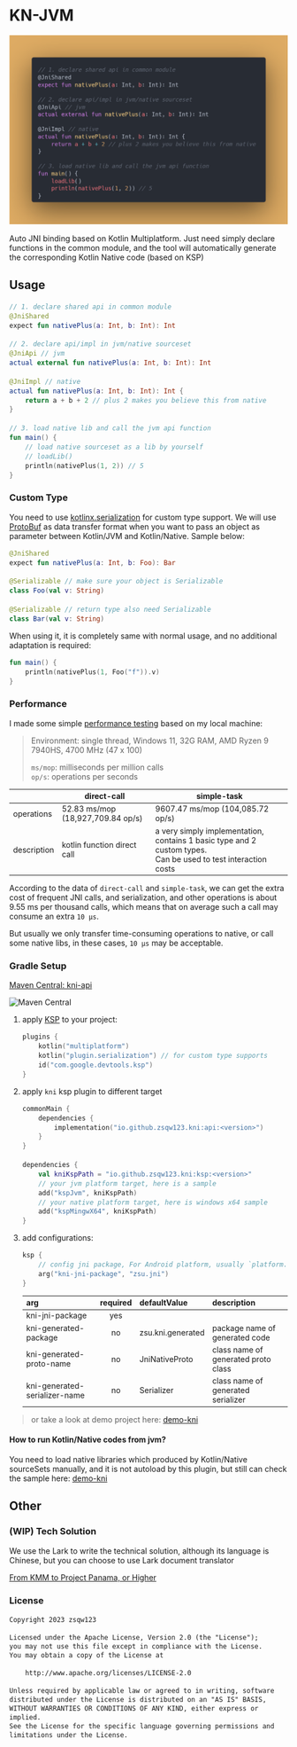 # KN-JVM

![preview](docs/sample.png)

Auto JNI binding based on Kotlin Multiplatform. Just need simply declare functions in the common module, and the tool
will automatically generate the corresponding Kotlin Native code (based on KSP)

## Usage

```kotlin
// 1. declare shared api in common module
@JniShared
expect fun nativePlus(a: Int, b: Int): Int

// 2. declare api/impl in jvm/native sourceset
@JniApi // jvm
actual external fun nativePlus(a: Int, b: Int): Int

@JniImpl // native
actual fun nativePlus(a: Int, b: Int): Int {
    return a + b + 2 // plus 2 makes you believe this from native
}

// 3. load native lib and call the jvm api function
fun main() {
    // load native sourceset as a lib by yourself
    // loadLib()
    println(nativePlus(1, 2)) // 5
}
```

### Custom Type

You need to use [kotlinx.serialization](https://github.com/Kotlin/kotlinx.serialization) for custom type support.
We will use [ProtoBuf](https://github.com/Kotlin/kotlinx.serialization/blob/master/formats/README.md#ProtoBuf) as data
transfer format when you want to pass an object as parameter between Kotlin/JVM and Kotlin/Native. Sample below:

```kotlin
@JniShared
expect fun nativePlus(a: Int, b: Foo): Bar

@Serializable // make sure your object is Serializable
class Foo(val v: String)

@Serializable // return type also need Serializable
class Bar(val v: String)

```

When using it, it is completely same with normal usage, and no additional adaptation is required:

```kotlin
fun main() {
    println(nativePlus(1, Foo("f")).v)
}
```

### Performance

I made some simple [performance testing](demo-benchmark/src/main/java/org/example/PerformanceTest.kt) based on my local machine:

> Environment: single thread, Windows 11, 32G RAM, AMD Ryzen 9 7940HS, 4700 MHz (47 x 100)  
> 
> `ms/mop`: milliseconds per million calls  
> `op/s`: operations per seconds

|             | direct-call                       | simple-task                                                                                                         |
|-------------|-----------------------------------|---------------------------------------------------------------------------------------------------------------------|
| operations  | 52.83 ms/mop (18,927,709.84 op/s) | 9607.47 ms/mop (104,085.72 op/s)                                                                                    |
| description | kotlin function direct call       | a very simply implementation, contains 1 basic type and 2 custom types. <br/> Can be used to test interaction costs |

According to the data of `direct-call` and `simple-task`, we can get the extra cost of frequent JNI calls, and
serialization, and other operations is about 9.55 ms per thousand calls, which means that on average such a call may
consume an extra `10 μs`.

But usually we only transfer time-consuming operations to native, or call some native libs, 
in these cases, `10 μs` may be acceptable.

### Gradle Setup

[Maven Central: kni-api](https://central.sonatype.com/artifact/io.github.zsqw123/kni-api)

![Maven Central](https://img.shields.io/maven-central/v/io.github.zsqw123/kni-api)

1. apply [KSP](https://github.com/google/ksp) to your project:
    ```kotlin
    plugins {
        kotlin("multiplatform")
        kotlin("plugin.serialization") // for custom type supports
        id("com.google.devtools.ksp")
    }
    ```
2. apply `kni` ksp plugin to different target
    ```kotlin
    commonMain {
        dependencies {
            implementation("io.github.zsqw123.kni:api:<version>")
        }
    }
    
    dependencies {
        val kniKspPath = "io.github.zsqw123.kni:ksp:<version>"
        // your jvm platform target, here is a sample
        add("kspJvm", kniKspPath)
        // your native platform target, here is windows x64 sample
        add("kspMingwX64", kniKspPath)
    }
    ```
3. add configurations:
    ```kotlin
    ksp {
        // config jni package, For Android platform, usually `platform.android`
        arg("kni-jni-package", "zsu.jni")
    }
    ```

   | arg                           | required | defaultValue      | description                         |
   |-------------------------------|:--------:|-------------------|-------------------------------------|
   | kni-jni-package               |   yes    |                   |                                     |
   | kni-generated-package         |    no    | zsu.kni.generated | package name of generated code      |
   | kni-generated-proto-name      |    no    | JniNativeProto    | class name of generated proto class |
   | kni-generated-serializer-name |    no    | Serializer        | class name of generated serializer  |

> or take a look at demo project here: [demo-kni](demo-kni)

#### How to run Kotlin/Native codes from jvm?

You need to load native libraries which produced by Kotlin/Native sourceSets manually, and it is not autoload by this
plugin, but still can check the sample here: [demo-kni](demo-kni)

## Other

### (WIP) Tech Solution

We use the Lark to write the technical solution, although its language is Chinese, but you
can choose to use Lark document translator

[From KMM to Project Panama, or Higher](https://eqyrx3fg3l.feishu.cn/docx/K4WQdNDYso6sGTxPmM5c9KVCnYK)

### License

```
Copyright 2023 zsqw123

Licensed under the Apache License, Version 2.0 (the "License");
you may not use this file except in compliance with the License.
You may obtain a copy of the License at

    http://www.apache.org/licenses/LICENSE-2.0

Unless required by applicable law or agreed to in writing, software
distributed under the License is distributed on an "AS IS" BASIS,
WITHOUT WARRANTIES OR CONDITIONS OF ANY KIND, either express or implied.
See the License for the specific language governing permissions and
limitations under the License.
```
